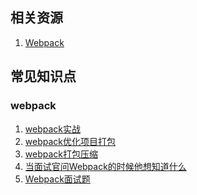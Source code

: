 <!--
 * @Author: your name
 * @Date: 2021-08-07 10:03:19
 * @LastEditTime: 2021-08-09 17:54:17
 * @LastEditors: Please set LastEditors
 * @Description: In User Settings Edit
 * @FilePath: /Document/docs/前端面试准备/前端工程化.md
-->
## 相关资源
1.  [Webpack](https://webpack.docschina.org/blog/2020-10-10-webpack-5-release/)

## 常见知识点
### webpack
1. [webpack实战](https://juejin.cn/post/6844904031240863758)
2. [webpack优化项目打包](https://juejin.cn/post/6844904174937718792)
3. [webpack打包压缩](https://juejin.cn/post/6969018138591494158ß)
4. [当面试官问Webpack的时候他想知道什么](https://juejin.cn/post/6943468761575849992)
5. [Webpack面试题](https://juejin.cn/post/6844904094281236487)

